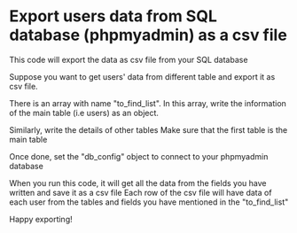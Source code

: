# Export users data from SQL database (phpmyadmin) as a csv file

This code will export the data as csv file from your SQL database


Suppose you want to get users' data from different table and export it as csv file.

There is an array with name "to_find_list". In this array, write the information of the main table (i.e users) as an object. 


Similarly, write the details of other tables 
Make sure that the first table is the main table


Once done, set the "db_config" object to connect to your phpmyadmin database


When you run this code, it will get all the data from the fields you have written and save it as a csv file
Each row of the csv file will have data of each user from the tables and fields you have mentioned in the "to_find_list"


Happy exporting!
